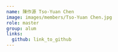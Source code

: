 ```yaml
---
name: 陳作源 Tso-Yuan Chen 
image: images/members/Tso-Yuan Chen.jpg 
role: master
group: alum
links:
  github: link_to_github 
---
```

